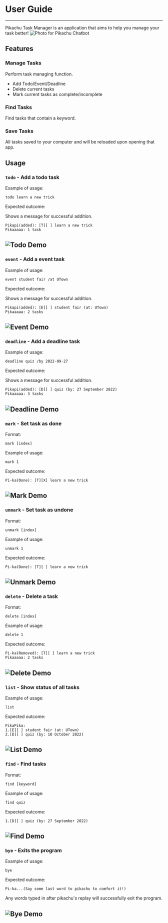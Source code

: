 # User Guide

---

Pikachu Task Manager is an application that aims to help you manage your task better!
![Photo for Pikachu Chatbot](Ui.png "Pikachu Chatbot")

## Features 

### Manage Tasks
Perform task managing function.
- Add Todo/Event/Deadline
- Delete current tasks
- Mark current tasks as complete/incomplete

### Find Tasks

Find tasks that contain a keyword.

### Save Tasks

All tasks saved to your computer and will be reloaded upon opening that app.


## Usage

### `todo` - Add a todo task

Example of usage:

`todo learn a new trick`

Expected outcome:

Shows a message for successful addition.

```
Pikapi(added): [T][ ] learn a new trick
Pikaaaaa: 1 task
```
![Todo Demo](images/todo.png "Todo Demo")
---
### `event` - Add a event task

Example of usage:

`event student fair /at UTown`

Expected outcome:

Shows a message for successful addition.

```
Pikapi(added): [E][ ] student fair (at: UTown)
Pikaaaaa: 2 tasks
```
![Event Demo](images/event.png "Event Demo")
---
### `deadline` - Add a deadline task

Example of usage:

`deadline quiz /by 2022-09-27`

Expected outcome:

Shows a message for successful addition.

```
Pikapi(added): [D][ ] quiz (by: 27 September 2022)
Pikaaaaa: 3 tasks
```
![Deadline Demo](images/deadline.png "Deadline Demo")
---
### `mark` - Set task as done

Format:

`mark [index]`

Example of usage:

`mark 1`

Expected outcome:

```
Pi-ka(Done): [T][X] learn a new trick
```
![Mark Demo](images/mark.png "Mark Demo")
---
### `unmark` - Set task as undone

Format:

`unmark [index]`

Example of usage:

`unmark 1`

Expected outcome:

```
Pi-ka(Done): [T][ ] learn a new trick
```
![Unmark Demo](images/unmark.png "Unmark Demo")
---
### `delete` - Delete a task

Format:

`delete [index]`

Example of usage:

`delete 1`

Expected outcome:

```
Pi-ka(Removed): [T][ ] learn a new trick
Pikaaaaa: 2 tasks
```
![Delete Demo](images/delete.png "Delete Demo")
---
### `list` - Show status of all tasks

Example of usage:

`list`

Expected outcome:

```
PikaPika:
1.[E][ ] student fair (at: UTown)
2.[D][ ] quiz (by: 10 October 2022)
```
![List Demo](images/list.png "List Demo")
---
### `find` - Find tasks

Format:

`find [keyword]`

Example of usage:

`find quiz`

Expected outcome:

```
1.[D][ ] quiz (by: 27 September 2022)
```
![Find Demo](images/find.png "Find Demo")
---
### `bye` - Exits the program

Example of usage:

`bye`

Expected outcome:

```
Pi-ka...(Say some last word to pikachu to comfort it!)
```
Any words typed in after pikachu's replay will successfully exit the program.

![Bye Demo](images/bye.png "Bye Demo")
---
